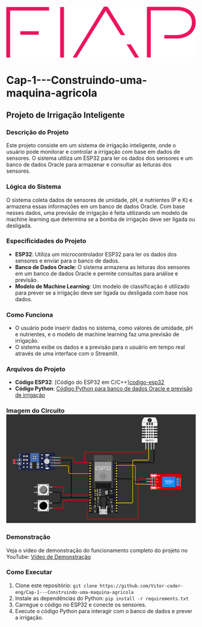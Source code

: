 ![logo FIAP](https://github.com/Vitor-coder-eng/Cap-1---Construindo-uma-maquina-agricola/blob/main/logo-fiap.png)

# Cap-1---Construindo-uma-maquina-agricola

## Projeto de Irrigação Inteligente

### Descrição do Projeto
Este projeto consiste em um sistema de irrigação inteligente, onde o usuário pode monitorar e controlar a irrigação com base em dados de sensores. O sistema utiliza um ESP32 para ler os dados dos sensores e um banco de dados Oracle para armazenar e consultar as leituras dos sensores.

### Lógica do Sistema
O sistema coleta dados de sensores de umidade, pH, e nutrientes (P e K) e armazena essas informações em um banco de dados Oracle. Com base nesses dados, uma previsão de irrigação é feita utilizando um modelo de machine learning que determina se a bomba de irrigação deve ser ligada ou desligada.

### Especificidades do Projeto
- **ESP32**: Utiliza um microcontrolador ESP32 para ler os dados dos sensores e enviar para o banco de dados.
- **Banco de Dados Oracle**: O sistema armazena as leituras dos sensores em um banco de dados Oracle e permite consultas para análise e previsão.
- **Modelo de Machine Learning**: Um modelo de classificação é utilizado para prever se a irrigação deve ser ligada ou desligada com base nos dados.

### Como Funciona
- O usuário pode inserir dados no sistema, como valores de umidade, pH e nutrientes, e o modelo de machine learning faz uma previsão de irrigação.
- O sistema exibe os dados e a previsão para o usuário em tempo real através de uma interface com o Streamlit.

### Arquivos do Projeto
- **Código ESP32**: [Código do ESP32 em C/C++][codigo-esp32](https://github.com/Vitor-coder-eng/Cap-1---Construindo-uma-maquina-agricola/blob/main/C%C3%B3digo%20do%20ESP32%20em%20CC%2B%2B.txt)
- **Código Python**: [Código Python para banco de dados Oracle e previsão de irrigação](https://github.com/Vitor-coder-eng/Cap-1---Construindo-uma-maquina-agricola/blob/main/dashboard.py)
### Imagem do Circuito ![Imagens do circuito no Wokwi](https://github.com/Vitor-coder-eng/Cap-1---Construindo-uma-maquina-agricola/blob/main/Circuito%20de%20Irriga%C3%A7%C3%A3o%20inteligente.png)

### Demonstração
Veja o vídeo de demonstração do funcionamento completo do projeto no YouTube: [Vídeo de Demonstração](https://youtu.be/SS_aYzK8PSc?si=JFLgnEQ_4eK93Z0Q)

### Como Executar
1. Clone este repositório: `git clone https://github.com/Vitor-coder-eng/Cap-1---Construindo-uma-maquina-agricola`
2. Instale as dependências do Python: `pip install -r requirements.txt`
3. Carregue o código no ESP32 e conecte os sensores.
4. Execute o código Python para interagir com o banco de dados e prever a irrigação.
